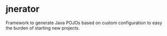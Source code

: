 jnerator
========

Framework to generate Java POJOs based on custom configuration to easy the burden of starting new projects.
